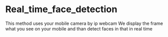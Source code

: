 # Real_time_face_detection
This method uses your mobile camera by ip webcam
We display the frame what you see on your mobile and than detect faces in that in real time 
